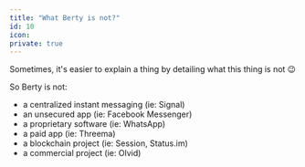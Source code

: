 ```yaml
---
title: "What Berty is not?"
id: 10
icon:
private: true
---
```


Sometimes, it's easier to explain a thing by detailing what this thing is not 😉

So Berty is not:

- a centralized instant messaging (ie: Signal)
- an unsecured app (ie: Facebook Messenger)
- a proprietary software (ie: WhatsApp)
- a paid app (ie: Threema)
- a blockchain project (ie: Session, Status.im)
- a commercial project (ie: Olvid)
